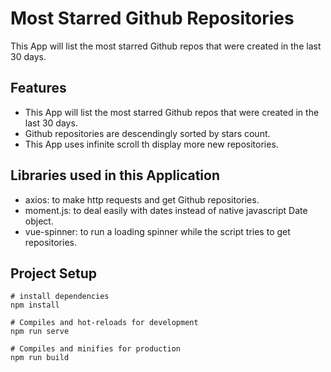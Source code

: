 # Most Starred Github Repositories
This App will list the most starred Github repos that were created in the last 30 days.

## Features
* This App will list the most starred Github repos that were created in the last 30 days.
* Github repositories are descendingly sorted by stars count.
* This App uses infinite scroll th display more new repositories.

## Libraries used in this Application
+ axios: to make http requests and get Github repositories.
+ moment.js: to deal easily with dates instead of native javascript Date object.
+ vue-spinner: to run a loading spinner while the script tries to get repositories.


## Project Setup
```
# install dependencies
npm install

# Compiles and hot-reloads for development
npm run serve

# Compiles and minifies for production
npm run build
```